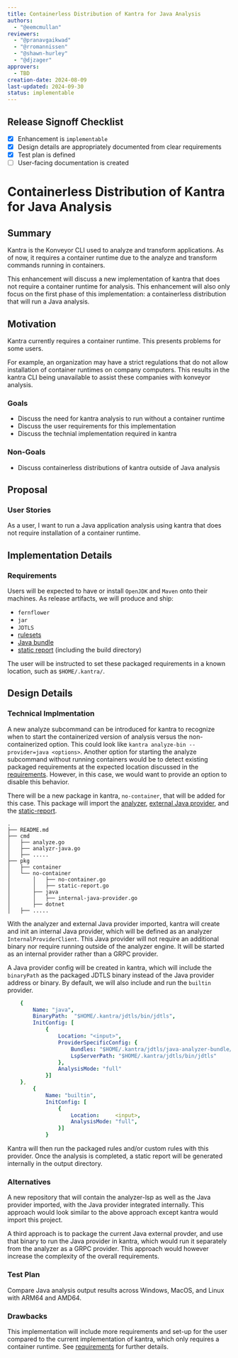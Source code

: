 ```yaml
---
title: Containerless Distribution of Kantra for Java Analysis
authors:
  - "@eemcmullan"
reviewers:
  - "@pranavgaikwad"
  - "@rromannissen"
  - "@shawn-hurley"
  - "@djzager"
approvers:
  - TBD
creation-date: 2024-08-09
last-updated: 2024-09-30
status: implementable
---
```


## Release Signoff Checklist

- [x] Enhancement is `implementable`
- [x] Design details are appropriately documented from clear requirements
- [x] Test plan is defined
- [ ] User-facing documentation is created

# Containerless Distribution of Kantra for Java Analysis

## Summary

Kantra is the Konveyor CLI used to analyze and transform applications. As of now, it requires a container runtime due to the analyze and transform commands running in containers. 

This enhancement will discuss a new implementation of kantra that does not require a container runtime for analysis. This enhancement will also only focus on the first phase of this implementation: a containerless distribution that will run a Java analysis. 

## Motivation

Kantra currently requires a container runtime. This presents problems for some users. 

For example, an organization may have a strict regulations that do not allow installation of container runtimes on company computers. This results in the kantra CLI being unavailable to assist these companies with konveyor analysis.

### Goals

- Discuss the need for kantra analysis to run without a container runtime
- Discuss the user requirements for this implementation
- Discuss the technial implementation required in kantra

### Non-Goals

- Discuss containerless distributions of kantra outside of Java analysis

## Proposal

### User Stories 

As a user, I want to run a Java application analysis using kantra that does not require installation of a container runtime.

## Implementation Details

### Requirements

Users will be expected to have or install `OpenJDK` and `Maven` onto their machines. As release artifacts, we will produce and ship:

- `fernflower`
- `jar`  
- `JDTLS`
- [rulesets](https://github.com/konveyor/rulesets/)
- [Java bundle](https://github.com/konveyor/java-analyzer-bundle)
- [static report](https://github.com/konveyor/static-report) (including the build directory)

The user will be instructed to set these packaged requirements in a known location, such as `$HOME/.kantra/`.

## Design Details

### Technical Implmentation

A new analyze subcommand can be introduced for kantra to recognize when to start the containerized version of analysis versus the non-containerized option. This could look like `kantra analyze-bin --provider=java <options>`. Another option for starting the analyze subcommand without running containers would be to detect existing packaged requirements at the expected location discussed in the [requirements](#requirements). However, in this case, we would want to provide an option to disable this behavior.

There will be a new package in kantra, `no-container`, that will be added for this case. This package will import the [analyzer](https://github.com/konveyor/analyzer-lsp), [external Java provider](https://github.com/konveyor/analyzer-lsp/tree/main/external-providers/java-external-provider), and the [static-report](https://github.com/konveyor/static-report). 

```
.
├── README.md
├── cmd
│   ├── analyze.go
│   ├── analyzr-java.go
│   ├── .....
├── pkg
│   ├── container
│   └── no-container
│       │   ├── no-container.go
│       │   ├── static-report.go
│       ├── java
│       │   ├── internal-java-provider.go
│       ├── dotnet
│   ├── .....
```

With the analyzer and external Java provider imported, kantra will create and init an internal Java provider, which will be defined as an analyzer `InternalProviderClient`. This Java provider will not require an additional binary nor require running outside of the analyzer engine. It will be started as an internal provider rather than a GRPC provider.

A Java provider config will be created in kantra, which will include the `binaryPath` as the packaged JDTLS binary instead of the Java provider address or binary. By default, we will also include and run the `builtin` provider.

```yaml
    {
        Name: "java",
        BinaryPath:  "$HOME/.kantra/jdtls/bin/jdtls",
        InitConfig: [
            {
                Location: "<input>",
                ProviderSpecificConfig: {
                    Bundles: "$HOME/.kantra/jdtls/java-analyzer-bundle/java-analyzer-bundle.core/target/java-analyzer-bundle.core-1.0.0-SNAPSHOT.jar",
                    LspServerPath: "$HOME/.kantra/jdtls/bin/jdtls"
                },
                AnalysisMode: "full"
            }]
    },
		{
			Name: "builtin",
			InitConfig: [
				{
					Location:     <input>,
					AnalysisMode: "full",
				}]
			}
```

Kantra will then run the packaged rules and/or custom rules with this provider. Once the analysis is completed, a static report will be generated internally in the output directory.

### Alternatives

A new repository that will contain the analyzer-lsp as well as the Java provider imported, with the Java provider integrated internally. This approach would look similar to the above approach except kantra would import this project.

A third approach is to package the current Java external provder, and use that binary to run the Java provider in kantra, which would run it separately from the analyzer as a GRPC provider. This approach would however increase the complexity of the overall requirements.

### Test Plan

Compare Java analysis output results across Windows, MacOS, and Linux with ARM64 and AMD64.

### Drawbacks

This implementation will include more requirements and set-up for the user compared to the current implementation of kantra, which only requires a container runtime. See [requirements](#requirements) for further details.
